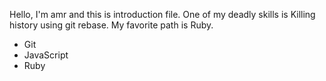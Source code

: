 Hello, I'm amr and this is introduction file.
One of my deadly skills is Killing history using git rebase.
My favorite path is Ruby. 

* Git 
* JavaScript
* Ruby